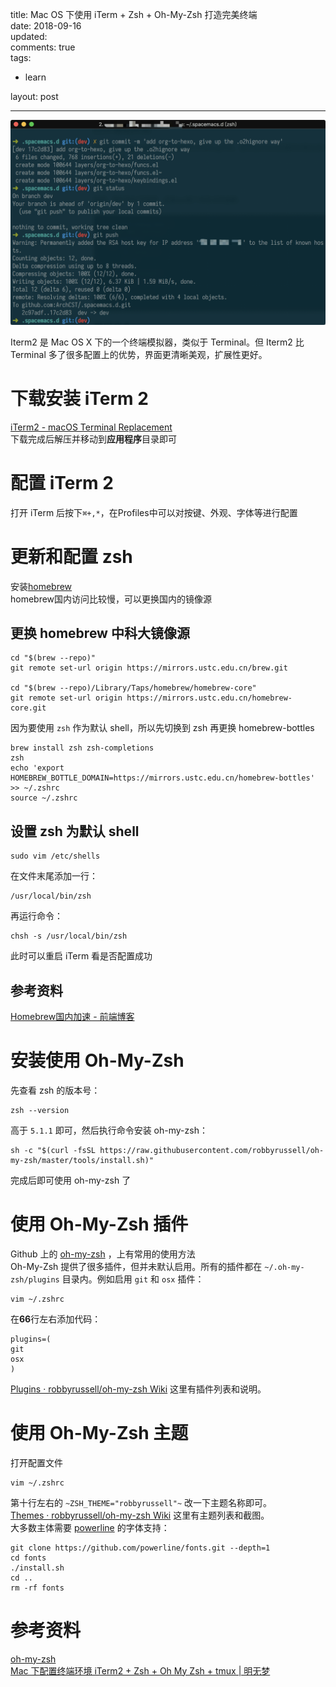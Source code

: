title: Mac OS 下使用 iTerm + Zsh + Oh-My-Zsh 打造完美终端  
date: 2018-09-16  
updated:  
comments: true  
tags:  

-   learn

layout: post  

---

<img src="/uploads/postpics/iTerm2.png" alt="img" width="" />

Iterm2 是 Mac OS X 下的一个终端模拟器，类似于 Terminal。但 Iterm2 比 Terminal 多了很多配置上的优势，界面更清晰美观，扩展性更好。  

<!-- more -->

# 下载安装 iTerm 2

[iTerm2 - macOS Terminal Replacement](https://www.iterm2.com/)  
下载完成后解压并移动到**应用程序**目录即可  

# 配置 iTerm 2

打开 iTerm 后按下`⌘+,*`，在Profiles中可以对按键、外观、字体等进行配置  

# 更新和配置 zsh

安装[homebrew](https://brew.sh/)   
homebrew国内访问比较慢，可以更换国内的镜像源  

## 更换 homebrew 中科大镜像源

```shell
cd "$(brew --repo)"
git remote set-url origin https://mirrors.ustc.edu.cn/brew.git

cd "$(brew --repo)/Library/Taps/homebrew/homebrew-core"
git remote set-url origin https://mirrors.ustc.edu.cn/homebrew-core.git
```

因为要使用 `zsh` 作为默认 shell，所以先切换到 zsh 再更换 homebrew-bottles  

```shell
brew install zsh zsh-completions
zsh
echo 'export HOMEBREW_BOTTLE_DOMAIN=https://mirrors.ustc.edu.cn/homebrew-bottles' >> ~/.zshrc
source ~/.zshrc
```

## 设置 zsh 为默认 shell

```shell
sudo vim /etc/shells
```

在文件末尾添加一行：  

```shell
/usr/local/bin/zsh
```

再运行命令：  

```shell
chsh -s /usr/local/bin/zsh
```

此时可以重启 iTerm 看是否配置成功  

## 参考资料

[Homebrew国内加速 - 前端博客](https://www.noonme.com/post/2017/03/homebrew-speed-up/)  

# 安装使用 Oh-My-Zsh

先查看 zsh 的版本号：  

```shell
zsh --version
```

高于 `5.1.1` 即可，然后执行命令安装 oh-my-zsh：  

```shell
sh -c "$(curl -fsSL https://raw.githubusercontent.com/robbyrussell/oh-my-zsh/master/tools/install.sh)"
```

完成后即可使用 oh-my-zsh 了  

# 使用 Oh-My-Zsh 插件

Github 上的 [oh-my-zsh](https://github.com/robbyrussell/oh-my-zsh) ，上有常用的使用方法  
Oh-My-Zsh 提供了很多插件，但并未默认启用。所有的插件都在 `~/.oh-my-zsh/plugins` 目录内。例如启用 `git` 和 `osx` 插件：  

```shell
vim ~/.zshrc
```

在**66**行左右添加代码：  

```shell
plugins=(
git
osx
)
```

[Plugins · robbyrussell/oh-my-zsh Wiki](https://github.com/robbyrussell/oh-my-zsh/wiki/Plugins) 这里有插件列表和说明。  

# 使用 Oh-My-Zsh 主题

打开配置文件  

```shell
vim ~/.zshrc
```

第十行左右的 `~ZSH_THEME="robbyrussell"~` 改一下主题名称即可。  
[Themes · robbyrussell/oh-my-zsh Wiki](https://github.com/robbyrussell/oh-my-zsh/wiki/themes) 这里有主题列表和截图。  
大多数主体需要 [powerline](https://github.com/powerline/fonts) 的字体支持：  

```shell
git clone https://github.com/powerline/fonts.git --depth=1
cd fonts
./install.sh
cd ..
rm -rf fonts
```

# 参考资料

[oh-my-zsh](https://github.com/robbyrussell/oh-my-zsh)   
[Mac 下配置终端环境 iTerm2 + Zsh + Oh My Zsh + tmux | 明无梦](https://www.dreamxu.com/mac-terminal/)  
